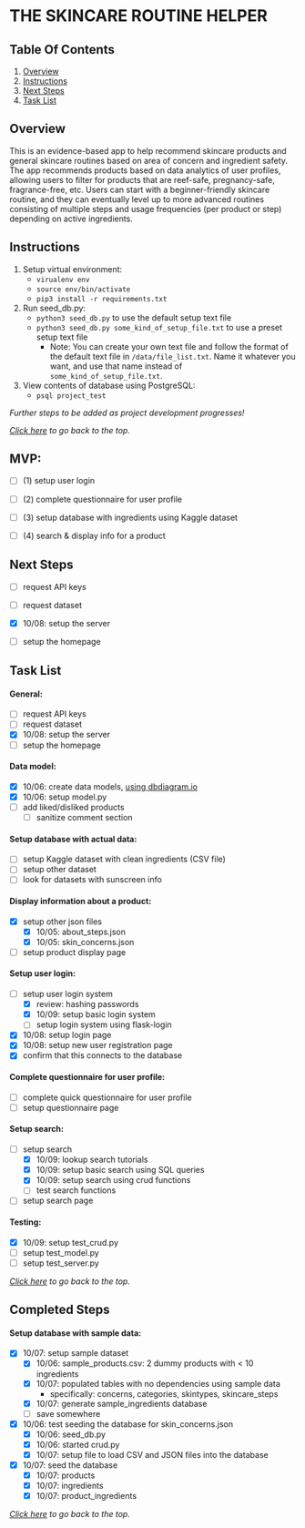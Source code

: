 # THE SKINCARE ROUTINE HELPER

## Table Of Contents
1. [Overview](#overview)
2. [Instructions](#instructions)
3. [Next Steps](#next-steps)
4. [Task List](#task-list)


## Overview
This is an evidence-based app to help recommend skincare products and general skincare routines based on area of concern and ingredient safety. The app recommends products based on data analytics of user profiles, allowing users to filter for products that are reef-safe, pregnancy-safe, fragrance-free, etc. Users can start with a beginner-friendly skincare routine, and they can eventually level up to more advanced routines consisting of multiple steps and usage frequencies (per product or step) depending on active ingredients.


## Instructions
1. Setup virtual environment:
    * `virualenv env`
    * `source env/bin/activate`
    * `pip3 install -r requirements.txt`
2. Run seed_db.py:
    * `python3 seed_db.py` to use the default setup text file
    * `python3 seed_db.py some_kind_of_setup_file.txt` to use a preset setup text file
        * Note: You can create your own text file and follow the format of the default text file in `/data/file_list.txt`. Name it whatever you want, and use that name instead of `some_kind_of_setup_file.txt`.
3. View contents of database using PostgreSQL:
    * `psql project_test`

*Further steps to be added as project development progresses!*

*[Click here](#the-skincare-routine-helper) to go back to the top.*

## MVP:
- [ ] (1) setup user login
- [ ] (2) complete questionnaire for user profile
- [ ] (3) setup database with ingredients using Kaggle dataset
- [ ] (4) search & display info for a product


## Next Steps
- [ ] request API keys
- [ ] request dataset
- [x] 10/08: setup the server
- [ ] setup the homepage


## Task List
#### **General:**
- [ ] request API keys
- [ ] request dataset
- [x] 10/08: setup the server
- [ ] setup the homepage

#### **Data model:**
- [x] 10/06: create data models, [using dbdiagram.io](https://dbdiagram.io/)
- [x] 10/06: setup model.py
- [ ] add liked/disliked products
    - [ ] sanitize comment section

#### **Setup database with actual data:**
- [ ] setup Kaggle dataset with clean ingredients (CSV file)
- [ ] setup other dataset
- [ ] look for datasets with sunscreen info

#### **Display information about a product:**
- [x] setup other json files
    - [x] 10/05: about_steps.json
    - [x] 10/05: skin_concerns.json
- [ ] setup product display page

#### **Setup user login:**
- [ ] setup user login system
    - [x] review: hashing passwords
    - [x] 10/09: setup basic login system
    - [ ] setup login system using flask-login
- [x] 10/08: setup login page
- [x] 10/08: setup new user registration page
- [x] confirm that this connects to the database

#### **Complete questionnaire for user profile:**
- [ ] complete quick questionnaire for user profile
- [ ] setup questionnaire page

#### **Setup search:**
- [ ] setup search
    - [x] 10/09: lookup search tutorials
    - [x] 10/09: setup basic search using SQL queries
    - [x] 10/09: setup search using crud functions
    - [ ] test search functions
- [ ] setup search page

#### **Testing:**
- [x] 10/09: setup test_crud.py
- [ ] setup test_model.py
- [ ] setup test_server.py

*[Click here](#the-skincare-routine-helper) to go back to the top.*


## Completed Steps

#### **Setup database with sample data:**
- [x] 10/07: setup sample dataset
    - [x] 10/06: sample_products.csv: 2 dummy products with < 10 ingredients
    - [x] 10/07: populated tables with no dependencies using sample data
        - specifically: concerns, categories, skintypes, skincare_steps
    - [x] 10/07: generate sample_ingredients database
    - [ ] save somewhere
- [x] 10/06: test seeding the database for skin_concerns.json
    - [x] 10/06: seed_db.py
    - [x] 10/06: started crud.py
    - [x] 10/07: setup file to load CSV and JSON files into the database
- [x] 10/07: seed the database
    - [x] 10/07: products
    - [x] 10/07: ingredients
    - [x] 10/07: product_ingredients

*[Click here](#the-skincare-routine-helper) to go back to the top.*